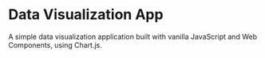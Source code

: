 # Data Visualization App

A simple data visualization application built with vanilla JavaScript and Web Components, using Chart.js.